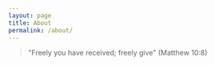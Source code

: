```yaml
---
layout: page
title: About
permalink: /about/
---
```

> "Freely you have received; freely give" (Matthew 10:8)